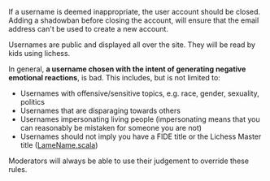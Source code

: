 If a username is deemed inappropriate, the user account should be closed. Adding a shadowban before closing the account, will ensure that the email address can't be used to create a new account.

Usernames are public and displayed all over the site. They will be read by kids using lichess.

In general, **a username chosen with the intent of generating negative emotional reactions**, is bad. This includes, but is not limited to:

* Usernames with offensive/sensitive topics, e.g. race, gender, sexuality, politics
* Usernames that are disparaging towards others
* Usernames impersonating living people (impersonating means that you can reasonably be mistaken for someone you are not)
* Usernames should not imply you have a FIDE title or the Lichess Master title ([LameName.scala](https://github.com/ornicar/lila/blob/master/modules/common/src/main/LameName.scala))

Moderators will always be able to use their judgement to override these rules.